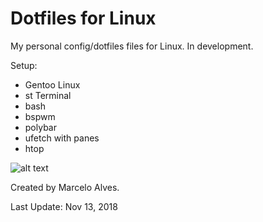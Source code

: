 # Dotfiles for Linux

My personal config/dotfiles files for Linux. In development.

Setup:
- Gentoo Linux
- st Terminal
- bash
- bspwm
- polybar
- ufetch with panes
- htop


![alt text](https://i.imgur.com/Z2lwJNj.png)

Created by Marcelo Alves.

Last Update: Nov 13, 2018
